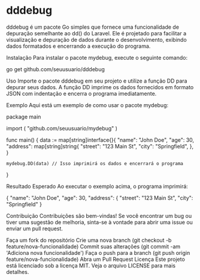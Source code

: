 # dddebug
dddebug é um pacote Go simples que fornece uma funcionalidade de depuração semelhante ao dd() do Laravel. Ele é projetado para facilitar a visualização e depuração de dados durante o desenvolvimento, exibindo dados formatados e encerrando a execução do programa.


Instalação
Para instalar o pacote mydebug, execute o seguinte comando:

go get github.com/seuusuario/dddebug

Uso
Importe o pacote dddebug em seu projeto e utilize a função DD para depurar seus dados. A função DD imprime os dados fornecidos em formato JSON com indentação e encerra o programa imediatamente.

Exemplo
Aqui está um exemplo de como usar o pacote mydebug:

package main

import (
    "github.com/seuusuario/mydebug"
)

func main() {
    data := map[string]interface{}{
        "name": "John Doe",
        "age":  30,
        "address": map[string]string{
            "street": "123 Main St",
            "city":   "Springfield",
        },
    }

    mydebug.DD(data) // Isso imprimirá os dados e encerrará o programa
}

Resultado Esperado
Ao executar o exemplo acima, o programa imprimirá:

{
  "name": "John Doe",
  "age": 30,
  "address": {
    "street": "123 Main St",
    "city": "Springfield"
  }

Contribuição
Contribuições são bem-vindas! Se você encontrar um bug ou tiver uma sugestão de melhoria, sinta-se à vontade para abrir uma issue ou enviar um pull request.

Faça um fork do repositório
Crie uma nova branch (git checkout -b feature/nova-funcionalidade)
Commit suas alterações (git commit -am 'Adiciona nova funcionalidade')
Faça o push para a branch (git push origin feature/nova-funcionalidade)
Abra um Pull Request
Licença
Este projeto está licenciado sob a licença MIT. Veja o arquivo LICENSE para mais detalhes.

